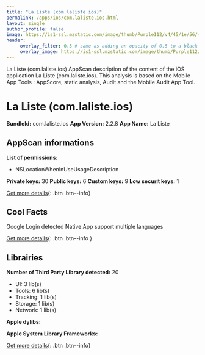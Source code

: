 ```yaml
---
title: "La Liste (com.laliste.ios)"
permalink: /apps/ios/com.laliste.ios.html
layout: single
author_profile: false
image: https://is1-ssl.mzstatic.com/image/thumb/Purple112/v4/45/1e/56/451e564d-0e4c-b6d3-46ab-a742d9ffbf29/AppIcon-0-0-1x_U007emarketing-0-0-0-7-0-0-sRGB-0-0-0-GLES2_U002c0-512MB-85-220-0-0.png/512x512bb.jpg
header: 
     overlay_filter: 0.5 # same as adding an opacity of 0.5 to a black background
     overlay_image: https://is1-ssl.mzstatic.com/image/thumb/Purple112/v4/45/1e/56/451e564d-0e4c-b6d3-46ab-a742d9ffbf29/AppIcon-0-0-1x_U007emarketing-0-0-0-7-0-0-sRGB-0-0-0-GLES2_U002c0-512MB-85-220-0-0.png/512x512bb.jpg
---
```

La Liste (com.laliste.ios) AppScan description of the content of the iOS application La Liste (com.laliste.ios). This analysis is based on the Mobile App Tools : AppScore, static analysis, Audit and the Mobile Audit App Tool.

# La Liste (com.laliste.ios)

**BundleId:** com.laliste.ios
**App Version:** 2.2.8
**App Name:** La Liste


## AppScan informations 

**List of permissions:** 
- NSLocationWhenInUseUsageDescription
  
  
**Private keys:** 30
**Public keys:** 6
**Custom keys:** 9
**Low securit keys:** 1
  
[Get more details](/pricing.html){: .btn .btn--info}

## Cool Facts

Google Login detected
Native App
support multiple languages
  
[Get more details](/pricing.html){: .btn .btn--info }

## Librairies 
**Number of Third Party Library detected:** 20
- UI: 3 lib(s)
- Tools: 6 lib(s)
- Tracking: 1 lib(s)
- Storage: 1 lib(s)
- Network: 1 lib(s)


**Apple dylibs:**


**Apple System Library Frameworks:**


  
[Get more details](/pricing.html){: .btn .btn--info}

